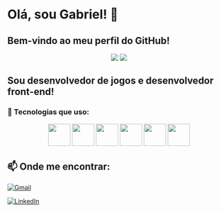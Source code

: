 # Olá, sou Gabriel! 👋

## Bem-vindo ao meu perfil do GitHub!

<div align="center">
  <img src="https://github-readme-stats.vercel.app/api?username=Gabriel-dev10&show_icons=true&theme=dark" />
  <img src="https://github-readme-stats.vercel.app/api/top-langs/?username=Gabriel-dev10&layout=compact&theme=dark" />
</div>

## Sou desenvolvedor de jogos e desenvolvedor front-end!

### 🚀 Tecnologias que uso:
<div align="center">
  <img src="https://cdn.jsdelivr.net/gh/devicons/devicon/icons/html5/html5-original.svg" width="50" />
  <img src="https://cdn.jsdelivr.net/gh/devicons/devicon/icons/css3/css3-original.svg" width="50" />
  <img src="https://cdn.jsdelivr.net/gh/devicons/devicon/icons/javascript/javascript-original.svg" width="50" />
  <img src="https://cdn.jsdelivr.net/gh/devicons/devicon/icons/react/react-original.svg" width="50" />
  <img src="https://cdn.jsdelivr.net/gh/devicons/devicon/icons/mysql/mysql-original.svg" width="50" />
  <img src="https://cdn.jsdelivr.net/gh/devicons/devicon/icons/python/python-original.svg" width="50" />
</div>

## 📫 Onde me encontrar:
[![Gmail](https://img.shields.io/badge/Gmail-D14836?style=for-the-badge&logo=gmail&logoColor=white)](mailto:gsantana.dev@gmail.com)

[![LinkedIn](https://img.shields.io/badge/LinkedIn-0077B5?style=for-the-badge&logo=linkedin&logoColor=white)](https://www.linkedin.com/in/gabrielsantanadev)
